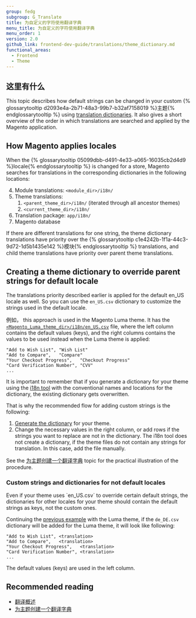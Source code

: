 ```yaml
---
group: fedg
subgroup: G_Translate
title: 为自定义的字符使用翻译字典
menu_title: 为自定义的字符使用翻译字典
menu_order: 1
version: 2.0
github_link: frontend-dev-guide/translations/theme_dictionary.md
functional_areas:
  - Frontend
  - Theme
---
```


<h2>这里有什么</h2>

This topic describes how default strings can be changed in your custom {% glossarytooltip d2093e4a-2b71-48a3-99b7-b32af7158019 %}主题{% endglossarytooltip %} using <a href="{{ page.baseurl }}/frontend-dev-guide/translations/xlate.html#translate_terms">translation dictionaries</a>. It also gives a short overview of the order in which translations are searched and applied by the Magento application.

<h2>How Magento applies locales</h2>

When the {% glossarytooltip 05099dbb-d491-4e33-a065-16035cb2d4d9 %}locale{% endglossarytooltip %} is changed for a store, Magento searches for translations in the corresponding dictionaries in the following locations:

4. Module translations: `<module_dir>/i18n/`
4. Theme translations: 
	1. `<parent_theme_dir>/i18n/` (iterated through all ancestor themes)
	2. `<current_theme_dir>/i18n/`
4. Translation package: `app/i18n/`
5. Magento database

If there are different translations for one string, the theme dictionary translations have priority over the {% glossarytooltip c1e4242b-1f1a-44c3-9d72-1d5b1435e142 %}模块{% endglossarytooltip %} translations, and child theme translations have priority over parent theme translations.

<h2>Creating a theme dictionary to override parent strings for default locale</h2>

The translations priority described earlier is applied for the default en_US locale as well. So you can use the `en_US.csv` dictionary to customize the strings used in the default locale.

<span id="luma_example">例如， this approach is used in the Magento Luma theme. It has the 
<a href="{{ site.mage2000url }}app/design/frontend/Magento/luma/i18n/en_US.csv"><code>&lt;Magento_Luma_theme_dir&gt;/i18n/en_US.csv</code></a> file, where the left column contains the default values (keys), and the right columns contains the values to be used instead when the Luma theme is applied:
</span>

    "Add to Wish List",	"Wish List"
    "Add to Compare",	"Compare"
    "Your Checkout Progress",	"Checkout Progress"
    "Card Verification Number",	"CVV"
    ...

It is important to remember that if you generate a dictionary for your theme using the <a href="{{ page.baseurl }}/config-guide/cli/config-cli-subcommands-i18n.html#config-cli-subcommands-xlate-dict">i18n tool</a> with the conventional names and locations for the dictionary, the existing dictionary gets overwritten. 

That is why the recommended flow for adding custom strings is the following:

1. <a href="{{ page.baseurl }}/config-guide/cli/config-cli-subcommands-i18n.html#config-cli-subcommands-xlate-dict">Generate the dictionary</a> for your theme.
2. Change the necessary values in the right column, or add rows if the strings you want to replace are not in the dictionary. The i18n tool does not create a dictionary, if the theme files do not contain any strings for translation. In this case, add the file manually. 

See the <a href="{{ page.baseurl }}/frontend-dev-guide/translations/translate_practice.html">为主题创建一个翻译字典</a> topic for the practical illustration of the  procedure.



<h3>Custom strings and dictionaries for not default locales</h3>
Even if your theme uses `en_US.csv` to override certain default strings, the dictionaries for other locales for your theme should contain the default strings as keys, not the custom ones. 

Continuing the <a href="#luma_example">previous example</a> with the Luma theme, if the `de_DE.csv` dictionary will be added for the Luma theme, it will look like following:

    "Add to Wish List",	<translation>
    "Add to Compare",	<translation>
    "Your Checkout Progress",	<translation>
    "Card Verification Number",	<translation>
    ...

The default values (keys) are used in the left column.

## Recommended reading ##
- <a href="{{ page.baseurl }}/frontend-dev-guide/translations/xlate.html">翻译概述</a>
-  <a href="{{ page.baseurl }}/frontend-dev-guide/translations/translate_practice.html">为主题创建一个翻译字典</a>
